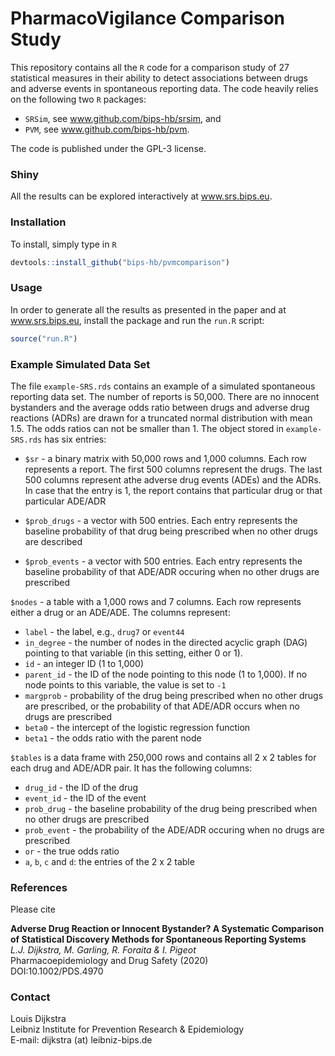 # PharmacoVigilance Comparison Study

This repository contains all the `R` code for a comparison study of 27 statistical measures in their ability 
to detect associations between drugs and adverse events in spontaneous reporting data. The code heavily relies
on the following two `R` packages: 

* `SRSim`, see www.github.com/bips-hb/srsim, and 
* `PVM`, see www.github.com/bips-hb/pvm.  

The code is published under the GPL-3 license. 

### Shiny 

All the results can be explored interactively at www.srs.bips.eu.

### Installation
 
To install, simply type in `R`

```R
devtools::install_github("bips-hb/pvmcomparison")
```

### Usage

In order to generate all the results as presented in the paper and at www.srs.bips.eu, install the package 
and run the `run.R` script: 

```R
source("run.R")
```

### Example Simulated Data Set

The file `example-SRS.rds` contains an example of a simulated spontaneous reporting data set. The number of reports is 50,000. There are no innocent bystanders 
and the average odds ratio between drugs and adverse drug reactions (ADRs) are drawn for a truncated normal distribution with mean 1.5. The odds ratios can not be smaller than 1. The object stored in `example-SRS.rds` has six entries: 

* `$sr` - a binary matrix with 50,000 rows and 1,000 columns. Each row represents a report. The first 500 columns represent the drugs. The last 500 columns represent athe adverse drug events (ADEs) and the ADRs. In case that the entry is 1, the report contains that particular drug or that particular ADE/ADR 

* `$prob_drugs` - a vector with 500 entries. Each entry represents the baseline probability of that drug being prescribed when no other drugs are described

* `$prob_events` - a vector with 500 entries. Each entry represents the baseline probability of that ADE/ADR occuring when no other drugs are prescribed  

`$nodes` - a table with a 1,000 rows and 7 columns. Each row represents either a drug or an ADE/ADE. The columns represent: 

* `label` - the label, e.g., `drug7` or `event44` 
* `in_degree` - the number of nodes in the directed acyclic graph (DAG) pointing to that variable (in this setting, either 0 or 1). 
* `id` - an integer ID (1 to 1,000)
* `parent_id` - the ID of the node pointing to this node (1 to 1,000). If no node points to this variable, the value is set to `-1`
* `margprob` - probability of the drug being prescribed when no other drugs are prescribed, or the probability of that ADE/ADR occurs when no drugs are prescribed 
* `beta0` - the intercept of the logistic regression function
* `beta1` - the odds ratio with the parent node 

`$tables` is a data frame with 250,000 rows and contains all 2 x 2 tables for each drug and ADE/ADR pair. It has the following columns: 

* `drug_id` - the ID of the drug
* `event_id` - the ID of the event
* `prob_drug` - the baseline probability of the drug being prescribed when no other drugs are prescribed 
* `prob_event` - the probability of the ADE/ADR occuring when no drugs are prescribed
* `or` - the true odds ratio 
* `a`, `b`, `c` and `d`: the entries of the 2 x 2 table

### References

Please cite 



__Adverse Drug Reaction or Innocent Bystander? A Systematic Comparison of Statistical Discovery Methods for Spontaneous Reporting Systems__\
*L.J. Dijkstra, M. Garling, R. Foraita & I. Pigeot*\
Pharmacoepidemiology and Drug Safety (2020)\
DOI:10.1002/PDS.4970

### Contact

Louis Dijkstra\
Leibniz Institute for Prevention Research & Epidemiology  
E-mail: dijkstra (at) leibniz-bips.de
